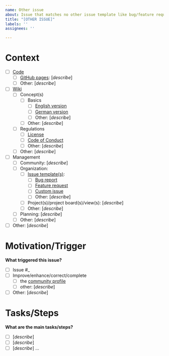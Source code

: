 ```yaml
---
name: Other issue
about: Issue that matches no other issue template like bug/feature request
title: "[OTHER ISSUE]"
labels: ''
assignees: ''

---
```


# Context #

- [ ] [Code](/ComPriFacNot/ComPriFacNot)
  - [ ] [GitHub pages](https://comprifacnot.github.io/ComPriFacNot): [*describe*]
  - [ ] Other: [*describe*]
- [ ] [Wiki](/ComPriFacNot/ComPriFacNot/wiki)
  - [ ] Concept(s)
    - [ ] Basics
      - [ ] [English version](/ComPriFacNot/ComPriFacNot/wiki/basics_en)
      - [ ] [German version](/ComPriFacNot/ComPriFacNot/wiki/basics_de)
      - [ ] Other: [*describe*]
    - [ ] Other: [*describe*]
  - [ ] Regulations
    - [ ] [License](/ComPriFacNot/ComPriFacNot/wiki/LICENSE)
    - [ ] [Code of Conduct](/ComPriFacNot/ComPriFacNot/wiki/CODE_OF_CONDUCT)
    - [ ] Other: [*describe*]
  - [ ] Other: [*describe*]
- [ ] Management
  - [ ] Community: [*describe*]
  - [ ] Organization:
    - [ ] [Issue template(s)](/ComPriFacNot/ComPriFacNot/issues/templates/edit):
      - [ ] [Bug report](/ComPriFacNot/ComPriFacNot/blob/main/.github/ISSUE_TEMPLATE/bug_report.md)
      - [ ] [Feature request](/ComPriFacNot/ComPriFacNot/blob/main/.github/ISSUE_TEMPLATE/feature_request.md)
      - [ ] [Custom issue](/ComPriFacNot/ComPriFacNot/blob/main/.github/ISSUE_TEMPLATE/custom.md)
      - [ ] Other: [*describe*]
    - [ ] Project(s)/project board(s)/view(s): [*describe*]
    - [ ] Other: [*describe*]
  - [ ] Planning: [*describe*]
  - [ ] Other: [*describe*]
- [ ] Other: [*describe*]

# Motivation/Trigger #

**What triggered this issue?**

- [ ] Issue #_
- [ ] Improve/enhance/correct/complete
  - [ ] the [community profile](/ComPriFacNot/ComPriFacNot/community)
  - [ ] other: [*describe*]
- [ ] Other: [*describe*]

# Tasks/Steps #

**What are the main tasks/steps?**

- [ ] [*describe*]
- [ ] [*describe*]
- [ ] [*describe*]
...
